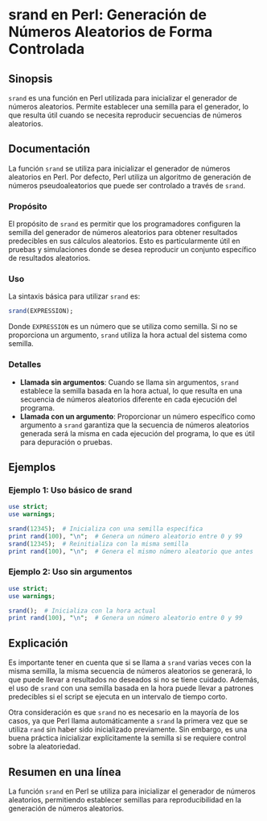 <!--
Meta Description: # srand en Perl: Generación de Números Aleatorios de Forma Controlada ## Sinopsis `srand` es una función en Perl utilizada para inicializar el generad...
Meta Keywords: srand, que, aleatorios, números, semilla
-->

# srand en Perl: Generación de Números Aleatorios de Forma Controlada

## Sinopsis
`srand` es una función en Perl utilizada para inicializar el generador de números aleatorios. Permite establecer una semilla para el generador, lo que resulta útil cuando se necesita reproducir secuencias de números aleatorios.

## Documentación
La función `srand` se utiliza para inicializar el generador de números aleatorios en Perl. Por defecto, Perl utiliza un algoritmo de generación de números pseudoaleatorios que puede ser controlado a través de `srand`. 

### Propósito
El propósito de `srand` es permitir que los programadores configuren la semilla del generador de números aleatorios para obtener resultados predecibles en sus cálculos aleatorios. Esto es particularmente útil en pruebas y simulaciones donde se desea reproducir un conjunto específico de resultados aleatorios.

### Uso
La sintaxis básica para utilizar `srand` es:

```perl
srand(EXPRESSION);
```

Donde `EXPRESSION` es un número que se utiliza como semilla. Si no se proporciona un argumento, `srand` utiliza la hora actual del sistema como semilla.

### Detalles
- **Llamada sin argumentos**: Cuando se llama sin argumentos, `srand` establece la semilla basada en la hora actual, lo que resulta en una secuencia de números aleatorios diferente en cada ejecución del programa.
- **Llamada con un argumento**: Proporcionar un número específico como argumento a `srand` garantiza que la secuencia de números aleatorios generada será la misma en cada ejecución del programa, lo que es útil para depuración o pruebas.

## Ejemplos

### Ejemplo 1: Uso básico de srand
```perl
use strict;
use warnings;

srand(12345);  # Inicializa con una semilla específica
print rand(100), "\n";  # Genera un número aleatorio entre 0 y 99
srand(12345);  # Reinitializa con la misma semilla
print rand(100), "\n";  # Genera el mismo número aleatorio que antes
```

### Ejemplo 2: Uso sin argumentos
```perl
use strict;
use warnings;

srand();  # Inicializa con la hora actual
print rand(100), "\n";  # Genera un número aleatorio entre 0 y 99
```

## Explicación
Es importante tener en cuenta que si se llama a `srand` varias veces con la misma semilla, la misma secuencia de números aleatorios se generará, lo que puede llevar a resultados no deseados si no se tiene cuidado. Además, el uso de `srand` con una semilla basada en la hora puede llevar a patrones predecibles si el script se ejecuta en un intervalo de tiempo corto.

Otra consideración es que `srand` no es necesario en la mayoría de los casos, ya que Perl llama automáticamente a `srand` la primera vez que se utiliza `rand` sin haber sido inicializado previamente. Sin embargo, es una buena práctica inicializar explícitamente la semilla si se requiere control sobre la aleatoriedad.

## Resumen en una línea
La función `srand` en Perl se utiliza para inicializar el generador de números aleatorios, permitiendo establecer semillas para reproducibilidad en la generación de números aleatorios.